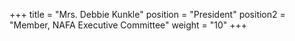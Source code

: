 +++
title     = "Mrs. Debbie Kunkle"
position  = "President"
position2 = "Member, NAFA Executive Committee"
weight    = "10"
+++
